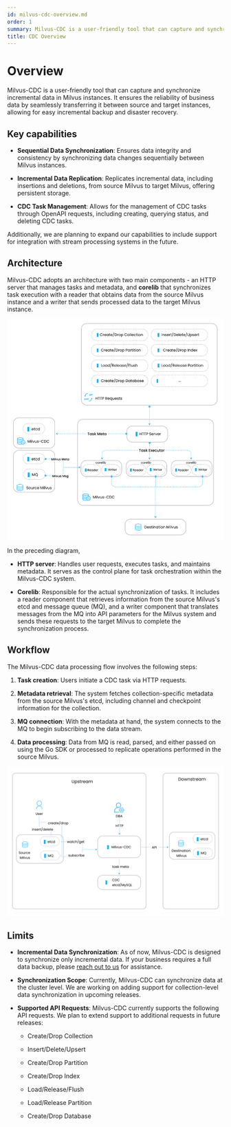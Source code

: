 ```yaml
---
id: milvus-cdc-overview.md
order: 1
summary: Milvus-CDC is a user-friendly tool that can capture and synchronize incremental data in Milvus instances.
title: CDC Overview
---
```


# Overview

Milvus-CDC is a user-friendly tool that can capture and synchronize incremental data in Milvus instances. It ensures the reliability of business data by seamlessly transferring it between source and target instances, allowing for easy incremental backup and disaster recovery.

## Key capabilities

- __Sequential Data Synchronization__: Ensures data integrity and consistency by synchronizing data changes sequentially between Milvus instances.

- __Incremental Data Replication__: Replicates incremental data, including insertions and deletions, from source Milvus to target Milvus, offering persistent storage.

- __CDC Task Management__: Allows for the management of CDC tasks through OpenAPI requests, including creating, querying status, and deleting CDC tasks.

Additionally, we are planning to expand our capabilities to include support for integration with stream processing systems in the future.

## Architecture

Milvus-CDC adopts an architecture with two main components - an HTTP server that manages tasks and metadata, and __corelib__ that synchronizes task execution with a reader that obtains data from the source Milvus instance and a writer that sends processed data to the target Milvus instance.

![milvus-cdc-architecture](../../../../../assets/milvus-cdc-architecture.png)

In the preceding diagram,

- __HTTP server__: Handles user requests, executes tasks, and maintains metadata. It serves as the control plane for task orchestration within the Milvus-CDC system.

- __Corelib__: Responsible for the actual synchronization of tasks. It includes a reader component that retrieves information from the source Milvus's etcd and message queue (MQ), and a writer component that translates messages from the MQ into API parameters for the Milvus system and sends these requests to the target Milvus to complete the synchronization process.

## Workflow

The Milvus-CDC data processing flow involves the following steps:

1. __Task creation__: Users initiate a CDC task via HTTP requests.

1. __Metadata retrieval__: The system fetches collection-specific metadata from the source Milvus's etcd, including channel and checkpoint information for the collection.

1. __MQ connection__: With the metadata at hand, the system connects to the MQ to begin subscribing to the data stream.

1. __Data processing__: Data from MQ is read, parsed, and either passed on using the Go SDK or processed to replicate operations performed in the source Milvus.

![milvus-cdc-workflow](../../../../../assets/milvus-cdc-workflow.png)

## Limits

- __Incremental Data Synchronization__: As of now, Milvus-CDC is designed to synchronize only incremental data. If your business requires a full data backup, please [reach out to us](https://milvus.io/community) for assistance.

- __Synchronization Scope__: Currently, Milvus-CDC can synchronize data at the cluster level. We are working on adding support for collection-level data synchronization in upcoming releases.

- __Supported API Requests__: Milvus-CDC currently supports the following API requests. We plan to extend support to additional requests in future releases:

    - Create/Drop Collection

    - Insert/Delete/Upsert

    - Create/Drop Partition

    - Create/Drop Index

    - Load/Release/Flush

    - Load/Release Partition

    - Create/Drop Database

